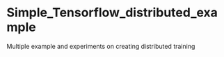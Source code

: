 # Simple_Tensorflow_distributed_example

Multiple example and experiments on creating distributed training
